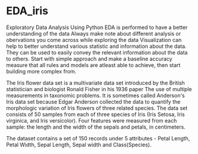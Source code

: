 # EDA_iris
Exploratory Data Analysis Using Python
 EDA is performed  to have a better understanding of the data Always make note about different analysis or obervations you come across while exploring the data Visualization can help to better understand various statistic and information about the data. They can be used to easily convey the relevant information about the data to others. Start with simple approach and make a baseline accuracy measure that all rules and models are atleast able to achieve, then start building more complex from.

The Iris flower data set is a multivariate data set introduced by the British statistician and biologist Ronald Fisher in his 1936 paper The use of multiple measurements in taxonomic problems. It is sometimes called Anderson's Iris data set because Edgar Anderson collected the data to quantify the morphologic variation of Iris flowers of three related species. The data set consists of 50 samples from each of three species of Iris (Iris Setosa, Iris virginica, and Iris versicolor). Four features were measured from each sample: the length and the width of the sepals and petals, in centimeters.

The dataset contains a set of 150 records under 5 attributes - Petal Length, Petal Width, Sepal Length, Sepal width and Class(Species).

